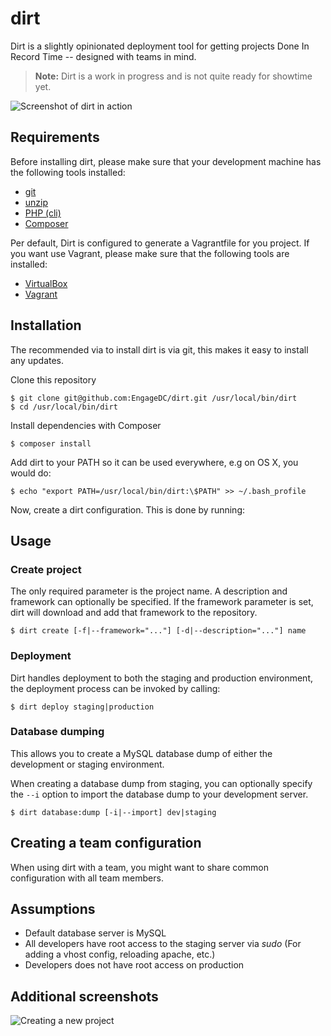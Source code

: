 # dirt
Dirt is a slightly opinionated deployment tool for getting projects Done In Record Time -- designed with teams in mind.

> **Note:** Dirt is a work in progress and is not quite ready for showtime yet.

![Screenshot of dirt in action](http://i.imgur.com/g54K4ey.png)

## Requirements
Before installing dirt, please make sure that your development machine has the following tools installed:

* [git](http://git-scm.com)
* [unzip](http://linux.die.net/man/1/unzip)
* [PHP (cli)](http://php.net)
* [Composer](http://getcomposer.org/download/)

Per default, Dirt is configured to generate a Vagrantfile for you project. If you want use Vagrant, please make sure that the following tools are installed:

* [VirtualBox](https://www.virtualbox.org)
* [Vagrant](http://vagrantup.com)

## Installation

The recommended via to install dirt is via git, this makes it easy to install any updates.

Clone this repository

    $ git clone git@github.com:EngageDC/dirt.git /usr/local/bin/dirt
	$ cd /usr/local/bin/dirt

Install dependencies with Composer

    $ composer install

Add dirt to your PATH so it can be used everywhere, e.g on OS X, you would do:
	
	$ echo "export PATH=/usr/local/bin/dirt:\$PATH" >> ~/.bash_profile

Now, create a dirt configuration. This is done by running:

## Usage

### Create project
The only required parameter is the project name. A description and framework can optionally be specified. If the framework parameter is set, dirt will download and add that framework to the repository.

	$ dirt create [-f|--framework="..."] [-d|--description="..."] name

### Deployment
Dirt handles deployment to both the staging and production environment, the deployment process can be invoked by calling:

	$ dirt deploy staging|production

### Database dumping
This allows you to create a MySQL database dump of either the development or staging environment.

When creating a database dump from staging, you can optionally specify the `--i` option to import the database dump to your development server.

	$ dirt database:dump [-i|--import] dev|staging

## Creating a team configuration
When using dirt with a team, you might want to share common configuration with all team members.

## Assumptions
* Default database server is MySQL
* All developers have root access to the staging server via *sudo* (For adding a vhost config, reloading apache, etc.)
* Developers does not have root access on production

## Additional screenshots
![Creating a new project](http://i.imgur.com/GLOkkIs.png)
